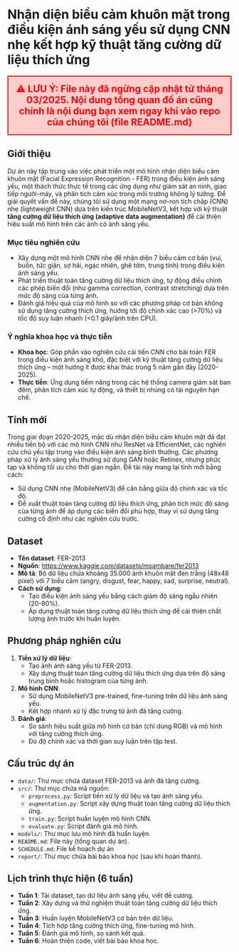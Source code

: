 # Nhận diện biểu cảm khuôn mặt trong điều kiện ánh sáng yếu sử dụng CNN nhẹ kết hợp kỹ thuật tăng cường dữ liệu thích ứng

<div style="background-color: #ffcccc; padding: 15px; border: 2px solid red; text-align: center; font-size: 1.5em; color: red; font-weight: bold;">
⚠️ LƯU Ý: File này đã ngừng cập nhật từ tháng 03/2025. Nội dung tổng quan đồ án cũng chính là nội dung bạn xem ngay khi vào repo của chúng tôi (file README.md)
</div>

## Giới thiệu

Dự án này tập trung vào việc phát triển một mô hình nhận diện biểu cảm khuôn mặt (Facial Expression Recognition - FER) trong điều kiện ánh sáng yếu, một thách thức thực tế trong các ứng dụng như giám sát an ninh, giao tiếp người-máy, và phân tích cảm xúc trong môi trường không lý tưởng. Để giải quyết vấn đề này, chúng tôi sử dụng một mạng nơ-ron tích chập (CNN) nhẹ (lightweight CNN) dựa trên kiến trúc MobileNetV3, kết hợp với kỹ thuật **tăng cường dữ liệu thích ứng (adaptive data augmentation)** để cải thiện hiệu suất mô hình trên các ảnh có ánh sáng yếu.

### Mục tiêu nghiên cứu

- Xây dựng một mô hình CNN nhẹ để nhận diện 7 biểu cảm cơ bản (vui, buồn, tức giận, sợ hãi, ngạc nhiên, ghê tởm, trung tính) trong điều kiện ánh sáng yếu.
- Phát triển thuật toán tăng cường dữ liệu thích ứng, tự động điều chỉnh các phép biến đổi (như gamma correction, contrast stretching) dựa trên mức độ sáng của từng ảnh.
- Đánh giá hiệu quả của mô hình so với các phương pháp cơ bản không sử dụng tăng cường thích ứng, hướng tới độ chính xác cao (>70%) và tốc độ suy luận nhanh (<0.1 giây/ảnh trên CPU).

### Ý nghĩa khoa học và thực tiễn

- **Khoa học**: Góp phần vào nghiên cứu cải tiến CNN cho bài toán FER trong điều kiện ánh sáng khó, đặc biệt với kỹ thuật tăng cường dữ liệu thích ứng – một hướng ít được khai thác trong 5 năm gần đây (2020-2025).
- **Thực tiễn**: Ứng dụng tiềm năng trong các hệ thống camera giám sát ban đêm, phân tích cảm xúc tự động, và thiết bị nhúng có tài nguyên hạn chế.

## Tính mới

Trong giai đoạn 2020-2025, mặc dù nhận diện biểu cảm khuôn mặt đã đạt nhiều tiến bộ với các mô hình CNN như ResNet và EfficientNet, các nghiên cứu chủ yếu tập trung vào điều kiện ánh sáng bình thường. Các phương pháp xử lý ánh sáng yếu thường sử dụng GAN hoặc Retinex, nhưng phức tạp và không tối ưu cho thời gian ngắn. Đề tài này mang lại tính mới bằng cách:

- Sử dụng CNN nhẹ (MobileNetV3) để cân bằng giữa độ chính xác và tốc độ.
- Đề xuất thuật toán tăng cường dữ liệu thích ứng, phân tích mức độ sáng của từng ảnh để áp dụng các biến đổi phù hợp, thay vì sử dụng tăng cường cố định như các nghiên cứu trước.

## Dataset

- **Tên dataset**: FER-2013
- **Nguồn**: https://www.kaggle.com/datasets/msambare/fer2013
- **Mô tả**: Bộ dữ liệu chứa khoảng 35.000 ảnh khuôn mặt đen trắng (48x48 pixel) với 7 biểu cảm (angry, disgust, fear, happy, sad, surprise, neutral).
- **Cách sử dụng**:
  - Tạo điều kiện ánh sáng yếu bằng cách giảm độ sáng ngẫu nhiên (20-80%).
  - Áp dụng thuật toán tăng cường dữ liệu thích ứng để cải thiện chất lượng ảnh trước khi huấn luyện.

## Phương pháp nghiên cứu

1. **Tiền xử lý dữ liệu**:
   - Tạo ảnh ánh sáng yếu từ FER-2013.
   - Xây dựng thuật toán tăng cường dữ liệu thích ứng dựa trên độ sáng trung bình hoặc histogram của từng ảnh.
2. **Mô hình CNN**:
   - Sử dụng MobileNetV3 pre-trained, fine-tuning trên dữ liệu ánh sáng yếu.
   - Kết hợp nhánh xử lý đặc trưng từ ảnh đã tăng cường.
3. **Đánh giá**:
   - So sánh hiệu suất giữa mô hình cơ bản (chỉ dùng RGB) và mô hình với tăng cường thích ứng.
   - Đo độ chính xác và thời gian suy luận trên tập test.

## Cấu trúc dự án

- `data/`: Thư mục chứa dataset FER-2013 và ảnh đã tăng cường.
- `src/`: Thư mục chứa mã nguồn:
  - `preprocess.py`: Script tiền xử lý dữ liệu và tạo ánh sáng yếu.
  - `augmentation.py`: Script xây dựng thuật toán tăng cường dữ liệu thích ứng.
  - `train.py`: Script huấn luyện mô hình CNN.
  - `evaluate.py`: Script đánh giá mô hình.
- `models/`: Thư mục lưu mô hình đã huấn luyện.
- `README.md`: File này (tổng quan dự án).
- `SCHEDULE.md`: File kế hoạch dự án
- `report/`: Thư mục chứa bài báo khoa học (sau khi hoàn thành).

## Lịch trình thực hiện (6 tuần)

- **Tuần 1**: Tải dataset, tạo dữ liệu ánh sáng yếu, viết đề cương.
- **Tuần 2**: Xây dựng và thử nghiệm thuật toán tăng cường dữ liệu thích ứng.
- **Tuần 3**: Huấn luyện MobileNetV3 cơ bản trên dữ liệu.
- **Tuần 4**: Tích hợp tăng cường thích ứng, fine-tuning mô hình.
- **Tuần 5**: Đánh giá mô hình, so sánh kết quả.
- **Tuần 6**: Hoàn thiện code, viết bài báo khoa học.
